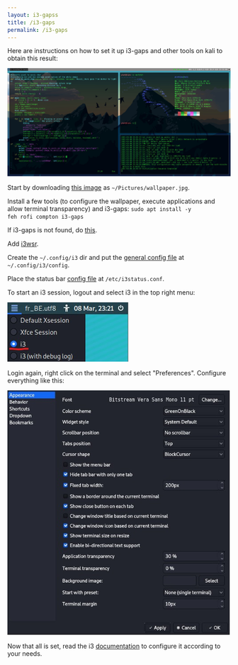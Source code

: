 ```yaml
---
layout: i3-gapss
title: /i3-gaps
permalink: /i3-gaps
---
```


Here are instructions on how to set it up i3-gaps and other tools on kali to obtain this result:

<img src="/i3-gap-setup/result.jpg" alt="configuration result" width="1200" height="auto">

Start by downloading <a href="https://raw.githubusercontent.com/Plotkine/kali-config/main/wallpaper.jpg" target="_blank" rel="noopener noreferrer">this image</a> as <code>~/Pictures/wallpaper.jpg</code>.

Install a few tools (to configure the wallpaper, execute applications and allow terminal transparency) and i3-gaps:
<code>sudo apt install -y feh rofi compton i3-gaps</code>

If i3-gaps is not found, do <a href="https://launchpad.net/~kgilmer/+archive/ubuntu/speed-ricer" target="_blank" rel="noopener noreferrer">this</a>.

Add <a href="https://github.com/roosta/i3wsr" target="_blank" rel="noopener noreferrer">i3wsr</a>.

Create the <code>~/.config/i3</code> dir and put the <a href="https://github.com/Plotkine/kali-config/blob/main/i3_config" target="_blank" rel="noopener noreferrer">general config file</a> at <code>~/.config/i3/config</code>.

Place the status bar <a href="https://github.com/Plotkine/kali-config/blob/main/i3_i3status.conf" target="_blank" rel="noopener noreferrer">config file</a> at <code>/etc/i3status.conf</code>.

To start an i3 session, logout and select i3 in the top right menu:

<img src="/i3-gap-setup/select_i3.jpg" alt="select i3">

Login again, right click on the terminal and select "Preferences". Configure everything like this:

<img src="/i3-gap-setup/settings.jpg" alt="configure preferences">

Now that all is set, read the i3 <a href="https://i3wm.org/docs/userguide.html" target="_blank" rel="noopener noreferrer">documentation</a> to configure it according to your needs.
